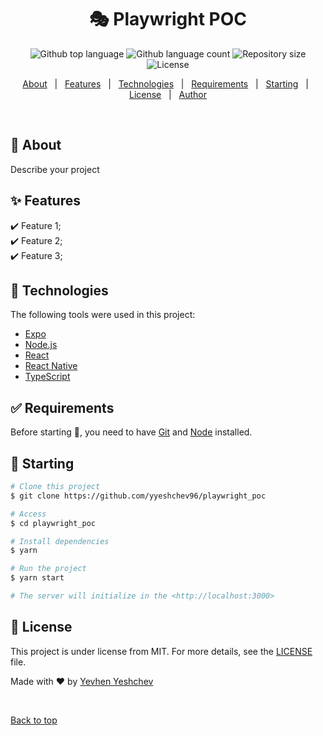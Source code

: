 <h1 align="center">🎭 Playwright POC</h1>

<p align="center">
  <img alt="Github top language" src="https://img.shields.io/github/languages/top/yyeshchev96/playwright_poc?color=56BEB8">

  <img alt="Github language count" src="https://img.shields.io/github/languages/count/yyeshchev96/playwright_poc?color=56BEB8">

  <img alt="Repository size" src="https://img.shields.io/github/repo-size/yyeshchev96/playwright_poc?color=56BEB8">

  <img alt="License" src="https://img.shields.io/github/license/yyeshchev96/playwright_poc?color=56BEB8">

  <!-- <img alt="Github issues" src="https://img.shields.io/github/issues/yyeshchev96/playwright_poc?color=56BEB8" /> -->

  <!-- <img alt="Github forks" src="https://img.shields.io/github/forks/yyeshchev96/playwright_poc?color=56BEB8" /> -->

  <!-- <img alt="Github stars" src="https://img.shields.io/github/stars/yyeshchev96/playwright_poc?color=56BEB8" /> -->
</p>

<!-- Status -->

<!-- <h4 align="center"> 
	🚧  Playwright_poc 🚀 Under construction...  🚧
</h4> 

<hr> -->

<p align="center">
  <a href="#dart-about">About</a> &#xa0; | &#xa0; 
  <a href="#sparkles-features">Features</a> &#xa0; | &#xa0;
  <a href="#rocket-technologies">Technologies</a> &#xa0; | &#xa0;
  <a href="#white_check_mark-requirements">Requirements</a> &#xa0; | &#xa0;
  <a href="#checkered_flag-starting">Starting</a> &#xa0; | &#xa0;
  <a href="#memo-license">License</a> &#xa0; | &#xa0;
  <a href="https://github.com/yyeshchev96" target="_blank">Author</a>
</p>

<br>

## :dart: About ##

Describe your project

## :sparkles: Features ##

:heavy_check_mark: Feature 1;\
:heavy_check_mark: Feature 2;\
:heavy_check_mark: Feature 3;

## :rocket: Technologies ##

The following tools were used in this project:

- [Expo](https://expo.io/)
- [Node.js](https://nodejs.org/en/)
- [React](https://pt-br.reactjs.org/)
- [React Native](https://reactnative.dev/)
- [TypeScript](https://www.typescriptlang.org/)

## :white_check_mark: Requirements ##

Before starting :checkered_flag:, you need to have [Git](https://git-scm.com) and [Node](https://nodejs.org/en/) installed.

## :checkered_flag: Starting ##

```bash
# Clone this project
$ git clone https://github.com/yyeshchev96/playwright_poc

# Access
$ cd playwright_poc

# Install dependencies
$ yarn

# Run the project
$ yarn start

# The server will initialize in the <http://localhost:3000>
```

## :memo: License ##

This project is under license from MIT. For more details, see the [LICENSE](LICENSE.md) file.


Made with :heart: by <a href="https://github.com/yyeshchev96" target="_blank">Yevhen Yeshchev</a>

&#xa0;

<a href="#top">Back to top</a>
